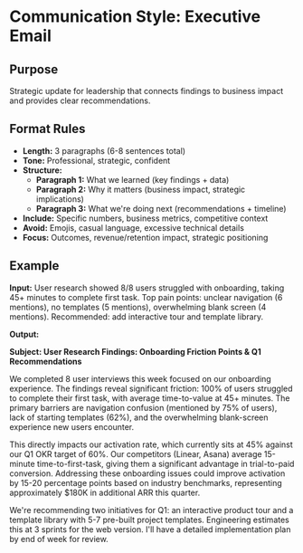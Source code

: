# Communication Style: Executive Email

## Purpose
Strategic update for leadership that connects findings to business impact and provides clear recommendations.

## Format Rules
- **Length:** 3 paragraphs (6-8 sentences total)
- **Tone:** Professional, strategic, confident
- **Structure:**
  - **Paragraph 1:** What we learned (key findings + data)
  - **Paragraph 2:** Why it matters (business impact, strategic implications)
  - **Paragraph 3:** What we're doing next (recommendations + timeline)
- **Include:** Specific numbers, business metrics, competitive context
- **Avoid:** Emojis, casual language, excessive technical details
- **Focus:** Outcomes, revenue/retention impact, strategic positioning

## Example

**Input:** User research showed 8/8 users struggled with onboarding, taking 45+ minutes to complete first task. Top pain points: unclear navigation (6 mentions), no templates (5 mentions), overwhelming blank screen (4 mentions). Recommended: add interactive tour and template library.

**Output:**

**Subject: User Research Findings: Onboarding Friction Points & Q1 Recommendations**

We completed 8 user interviews this week focused on our onboarding experience. The findings reveal significant friction: 100% of users struggled to complete their first task, with average time-to-value at 45+ minutes. The primary barriers are navigation confusion (mentioned by 75% of users), lack of starting templates (62%), and the overwhelming blank-screen experience new users encounter.

This directly impacts our activation rate, which currently sits at 45% against our Q1 OKR target of 60%. Our competitors (Linear, Asana) average 15-minute time-to-first-task, giving them a significant advantage in trial-to-paid conversion. Addressing these onboarding issues could improve activation by 15-20 percentage points based on industry benchmarks, representing approximately $180K in additional ARR this quarter.

We're recommending two initiatives for Q1: an interactive product tour and a template library with 5-7 pre-built project templates. Engineering estimates this at 3 sprints for the web version. I'll have a detailed implementation plan by end of week for review.
